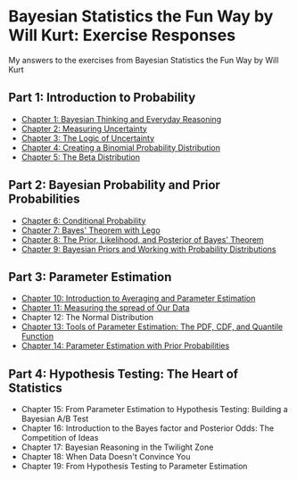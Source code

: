 # Bayesian Statistics the Fun Way by Will Kurt: Exercise Responses

My answers to the exercises from Bayesian Statistics the Fun Way by Will Kurt

## Part 1: Introduction to Probability

- [Chapter 1: Bayesian Thinking and Everyday Reasoning](/Chapter_1.md)
- [Chapter 2: Measuring Uncertainty](/Chapter_2.ipynb)
- [Chapter 3: The Logic of Uncertainty](/Chapter_3.ipynb)
- [Chapter 4: Creating a Binomial Probability Distribution](/Chapter_4.ipynb)
- [Chapter 5: The Beta Distribution](/Chapter_5.ipynb)

## Part 2: Bayesian Probability and Prior Probabilities

- [Chapter 6: Conditional Probability](/Chapter_6.ipynb)
- [Chapter 7: Bayes' Theorem with Lego](/Chapter_7.ipynb)
- [Chapter 8: The Prior, Likelihood, and Posterior of Bayes' Theorem](/Chapter_8.ipynb)
- [Chapter 9: Bayesian Priors and Working with Probability Distributions](/Chapter_9.ipynb)

## Part 3: Parameter Estimation

- [Chapter 10: Introduction to Averaging and Parameter Estimation](/chapter_10.ipynb)
- [Chapter 11: Measuring the spread of Our Data](/Chapter_11.ipynb)
- Chapter 12: The Normal Distribution
- [Chapter 13: Tools of Parameter Estimation: The PDF, CDF, and Quantile Function](/Chapter_13.ipynb)
- [Chapter 14: Parameter Estimation with Prior Probabilities](/Chapter_14.ipynb)

## Part 4: Hypothesis Testing: The Heart of Statistics

- Chapter 15: From Parameter Estimation to Hypothesis Testing: Building a Bayesian A/B Test
- Chapter 16: Introduction to the Bayes factor and Posterior Odds: The Competition of Ideas
- Chapter 17: Bayesian Reasoning in the Twilight Zone
- Chapter 18: When Data Doesn't Convince You
- Chapter 19: From Hypothesis Testing to Parameter Estimation
